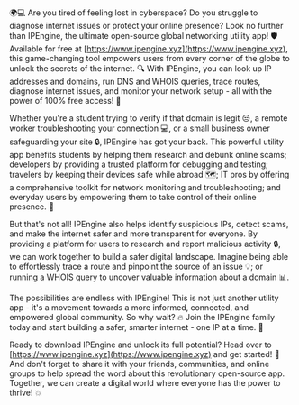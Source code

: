🌍💻 Are you tired of feeling lost in cyberspace? Do you struggle to diagnose internet issues or protect your online presence? Look no further than IPEngine, the ultimate open-source global networking utility app! 🛡️ Available for free at [https://www.ipengine.xyz](https://www.ipengine.xyz), this game-changing tool empowers users from every corner of the globe to unlock the secrets of the internet. 🔍 With IPEngine, you can look up IP addresses and domains, run DNS and WHOIS queries, trace routes, diagnose internet issues, and monitor your network setup - all with the power of 100% free access! 📡

Whether you're a student trying to verify if that domain is legit 😒, a remote worker troubleshooting your connection 💻, or a small business owner safeguarding your site 🔒, IPEngine has got your back. This powerful utility app benefits students by helping them research and debunk online scams; developers by providing a trusted platform for debugging and testing; travelers by keeping their devices safe while abroad 🗺️; IT pros by offering a comprehensive toolkit for network monitoring and troubleshooting; and everyday users by empowering them to take control of their online presence. 🌟

But that's not all! IPEngine also helps identify suspicious IPs, detect scams, and make the internet safer and more transparent for everyone. By providing a platform for users to research and report malicious activity 🔒, we can work together to build a safer digital landscape. Imagine being able to effortlessly trace a route and pinpoint the source of an issue 💡; or running a WHOIS query to uncover valuable information about a domain 📊.

The possibilities are endless with IPEngine! This is not just another utility app - it's a movement towards a more informed, connected, and empowered global community. So why wait? 🔥 Join the IPEngine family today and start building a safer, smarter internet - one IP at a time. 💪

Ready to download IPEngine and unlock its full potential? Head over to [https://www.ipengine.xyz](https://www.ipengine.xyz) and get started! 🚀 And don't forget to share it with your friends, communities, and online groups to help spread the word about this revolutionary open-source app. Together, we can create a digital world where everyone has the power to thrive! 💥
